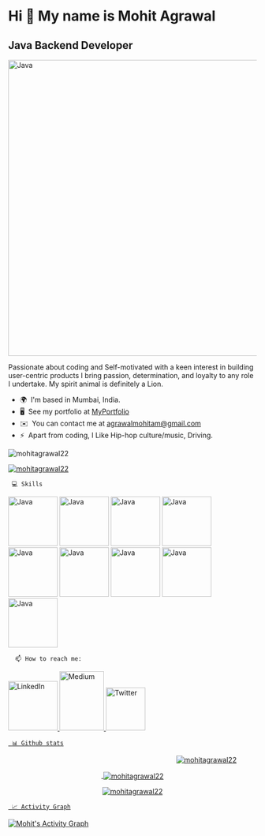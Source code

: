 

<!--
**mohitagrawal22/mohitagrawal22** is a ✨ _special_ ✨ repository because its `README.md` (this file) appears on your GitHub profile.

Here are some ideas to get you started:

- 🔭 I’m currently working on ...
- 🌱 I’m currently learning ...
- 👯 I’m looking to collaborate on ...
- 🤔 I’m looking for help with ...
- 💬 Ask me about ...
- 📫 How to reach me: ...
- 😄 Pronouns: ...
- ⚡ Fun fact: ...
-->





Hi 👋 My name is Mohit Agrawal
==============================

Java Backend Developer
----------------------

<img src="https://user-images.githubusercontent.com/58034490/141353655-b1a69eb8-0c04-4705-ac20-ef71c72ae177.gif" width="900" height="600" alt="Java" />

Passionate about coding and Self-motivated with a keen interest in building user-centric products I bring passion, determination, and loyalty to any role I undertake. My spirit animal is definitely a Lion.

*   🌍  I'm based in Mumbai, India.
*   🖥️  See my portfolio at [MyPortfolio](https://mohitagrawal22.github.io/)
*   ✉️  You can contact me at [agrawalmohitam@gmail.com](mailto:agrawalmohitam@gmail.com)
*   ⚡  Apart from coding, I Like Hip-hop culture/music, Driving.

<p align="left"> <img src="https://komarev.com/ghpvc/?username=mohitagrawal22&label=Profile%20views&color=0e75b6&style=flat" alt="mohitagrawal22" /> </p>

<p align="left"> <a href="https://github.com/ryo-ma/github-profile-trophy"><img src="https://github-profile-trophy.vercel.app/?username=mohitagrawal22" alt="mohitagrawal22" /></a> </p>





     💻 Skills

   <p align="left">
  <img src="https://cdn.icon-icons.com/icons2/2415/PNG/512/java_original_wordmark_logo_icon_146459.png" width="100" height="100" alt="Java" />
  <img src="https://user-images.githubusercontent.com/58034490/141354056-7bf12bcc-6ebc-4104-bd4e-d5e24db293f5.gif" width="100" height="100" alt="Java" />
  <img src="https://user-images.githubusercontent.com/58034490/141353058-36c5ef97-420a-4bcf-b871-7ef1cc262e26.png" width="100" height="100" alt="Java" />
  <img src="https://miro.medium.com/max/1400/0*Rplsn6TJYurdICZB.jpg" width="100" height="100" alt="Java" />
  <img src="https://user-images.githubusercontent.com/58034490/141354818-8c186650-e4fa-4463-9690-e8f91893dfa2.gif" width="100" height="100" alt="Java" />
  <img src="https://user-images.githubusercontent.com/58034490/141353054-2350801b-ca74-40c5-87b8-c8e3cb909928.png" width="100" height="100" alt="Java" />  
  <img src="https://user-images.githubusercontent.com/58034490/141353050-4624e02a-84d4-4a97-a533-fd8bae9fd418.png" width="100" height="100" alt="Java" />
  <img src="https://user-images.githubusercontent.com/58034490/141354514-b1d119b6-c960-4eb1-8178-12efd9a1fc83.gif" width="100" height="100" alt="Java" />
  <img src="https://pbs.twimg.com/profile_images/914842431748739072/66NFe2g3.jpg" width="100" height="100" alt="Java" />
  
   <!--This img tag works  <img src="" width="900" height="600" alt="Java" />  -->
          
      📫 How to reach me:  
   <a href="https://www.linkedin.com/in/mohit-agrawal-412a21175/" target="_blank" rel="noreferrer"><img src="https://180dc.org/wp-content/uploads/2020/01/Linkedin-logo-1-550x550-300x300.png" width="100" height="100" alt="LinkedIn" />
     <a href="http://www.medium.com/@agrawalmohitam" target="_blank" rel="noreferrer"><img src="https://raw.githubusercontent.com/danielcranney/readme-generator/main/public/icons/socials/medium.svg" width="90" height="120" alt="Medium" />
          <a href="https://twitter.com/Mohitagrawal105" target="_blank" rel="noreferrer"><img src="https://encrypted-tbn0.gstatic.com/images?q=tbn:ANd9GcS_M9gfMxKuhBLC0XylH90Q-0F50zKBlTcKMA&usqp=CAU" width="80" height="87"  alt="Twitter" />    


     📊 Github stats
   
   <!--  dark, radical, merko, gruvbox, tokyonight, onedark, cobalt, synthwave, highcontrast, dracula    -->

<p align="center"><img align="center" style="margin-left:300px;" src="https://github-readme-stats.vercel.app/api/top-langs?username=mohitagrawal22&show_icons=true&locale=en&layout=compact&theme=gruvbox" alt="mohitagrawal22" /></p>               
        
<p  align="center">&nbsp;<img align="center" src="https://github-readme-stats.vercel.app/api?username=mohitagrawal22&show_icons=true&locale=en&theme=gruvbox" alt="mohitagrawal22" /></p>
<p  align="center"><img align="center" src="https://github-readme-streak-stats.herokuapp.com/?user=mohitagrawal22&theme=gruvbox" alt="mohitagrawal22" /></p>

               
             
  <!--  [    ![GitHub Stats](https://github-readme-stats.vercel.app/api?username=mohitagrawal22&theme=gruvbox)](https://github-readme-stats.vercel.app/api?username=mohitagrawal22&theme=gruvbox")  -->


 <!--  [![GitHub Streak](https://github-readme-streak-stats.herokuapp.com/?user=mohitagrawal22&theme=gruvbox)](https://git.io/streak-stats)  -->

     
 <!--   [![Top Langs](https://github-readme-stats.vercel.app/api/top-langs/?username=mohitagrawal22&theme=gruvbox)](https://github.com/mohitagrawal22/github-readme-stats)  -->
     

     
     📈 Activity Graph
    
  <a href="https://github.com/ashutosh00710/github-readme-activity-graph"><img alt="Mohit's Activity Graph" src="https://activity-graph.herokuapp.com/graph/?username=mohitagrawal22&bg_color=000&color=fff&line=00E676&point=fff&hide_border=true" /></a>

               
